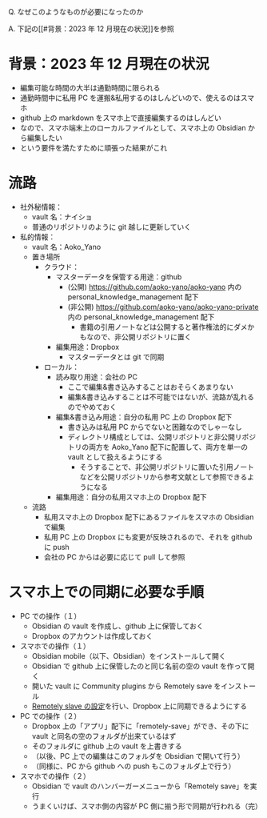 Q. なぜこのようなものが必要になったのか

A. 下記の[[#背景：2023 年 12 月現在の状況]]を参照

# 背景：2023 年 12 月現在の状況

- 編集可能な時間の大半は通勤時間に限られる
- 通勤時間中に私用 PC を運搬&私用するのはしんどいので、使えるのはスマホ
- github 上の markdown をスマホ上で直接編集するのはしんどい
- なので、スマホ端末上のローカルファイルとして、スマホ上の Obsidian から編集したい
- という要件を満たすために頑張った結果がこれ

# 流路

- 社外秘情報：
	- vault 名：ナイショ
	- 普通のリポジトリのように git 越しに更新していく
- 私的情報：
	- vault 名：Aoko_Yano
	- 置き場所
		- クラウド：
			- マスターデータを保管する用途：github
				- (公開) https://github.com/aoko-yano/aoko-yano 内の personal_knowledge_management 配下
				- (非公開) https://github.com/aoko-yano/aoko-yano-private 内の personal_knowledge_management 配下
					- 書籍の引用ノートなどは公開すると著作権法的にダメかもなので、非公開リポジトリに置く
			- 編集用途：Dropbox
				- マスターデータとは git で同期
		- ローカル：
			- 読み取り用途：会社の PC
				- ここで編集&書き込みすることはおそらくあまりない
				- 編集&書き込みすることは不可能ではないが、流路が乱れるのでやめておく
			- 編集&書き込み用途：自分の私用 PC 上の Dropbox 配下
				- 書き込みは私用 PC からでないと困難なのでしゃーなし
				- ディレクトリ構成としては、公開リポジトリと非公開リポジトリの両方を Aoko_Yano 配下に配置して、両方を単一の vault として扱えるようにする
					- そうすることで、非公開リポジトリに置いた引用ノートなどを公開リポジトリから参考文献として参照できるようになる
			- 編集用途：自分の私用スマホ上の Dropbox 配下
	- 流路
		- 私用スマホ上の Dropbox 配下にあるファイルをスマホの Obsidian で編集
		- 私用 PC 上の Dropbox にも変更が反映されるので、それを github に push
		- 会社の PC からは必要に応じて pull して参照

# スマホ上での同期に必要な手順

- PC での操作（１）
	- Obsidian の vault を作成し、github 上に保管しておく
	- Dropbox のアカウントは作成しておく
- スマホでの操作（１）
	- Obsidian mobile（以下、Obsidian）をインストールして開く
	- Obsidian で github 上に保管したのと同じ名前の空の vault を作って開く
	- 開いた vault に Community plugins から Remotely save をインストール
	- [Remotely slave の設定](https://wineroses.hatenablog.com/entry/2023/03/07/094821)を行い、Dropbox 上に同期できるようにする
- PC での操作（２）
	- Dropbox 上の「アプリ」配下に「remotely-save」ができ、その下に vault と同名の空のフォルダが出来ているはず
	- そのフォルダに github 上の vault を上書きする
	- （以後、PC 上での編集はこのフォルダを Obsidian で開いて行う）
	- （同様に、PC から github への push もこのフォルダ上で行う）
- スマホでの操作（２）
	- Obsidian で vault のハンバーガーメニューから「Remotely save」を実行
	- うまくいけば、スマホ側の内容が PC 側に揃う形で同期が行われる（完）
